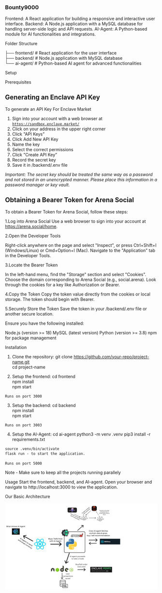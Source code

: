 

  <p style="font-size:18px; font-weight:bold">Bounty9000</p>

  Frontend: A React application for building a responsive and interactive user interface.
  Backend: A Node.js application with a MySQL database for handling server-side logic and API requests.
  AI-Agent: A Python-based module for AI functionalities and integrations.

  Folder Structure

  ├── frontend/   # React application for the user interface  
  ├── backend/    # Node.js application with MySQL database  
  └── ai-agent/   # Python-based AI agent for advanced functionalities

  Setup

  Prerequisites

  ## **Generating an Enclave API Key**

To generate an API Key For Enclave Market

1. Sign into your account with a web browser at [`https://sandbox.enclave.market/`](https://sandbox.enclave.market/)
2. Click on your address in the upper right corner
3. Click "API Keys”
4. Click Add New API Key
5. Name the key
6. Select the correct permissions
7. Click "Create API Key”
8. Record the secret key
9. Save it in /backend/.env file

*Important: The secret key should be treated the same way as a password and not stored in an unencrypted manner. Please place this information in a password manager or key vault.*

## **Obtaining a Bearer Token for Arena Social**
To obtain a Bearer Token for Arena Social, follow these steps:

1.Log into Arena Social
  Use a web browser to sign into your account at https://arena.social/home.

2.Open the Developer Tools

  Right-click anywhere on the page and select "Inspect", or press Ctrl+Shift+I (Windows/Linux) or Cmd+Option+I (Mac).
  Navigate to the "Application" tab in the Developer Tools.

3.Locate the Bearer Token

  In the left-hand menu, find the "Storage" section and select "Cookies".
  Choose the domain corresponding to Arena Social (e.g., social.arena). 
  Look through the cookies for a key like Authorization or Bearer.

4.Copy the Token
  Copy the token value directly from the cookies or local storage.
  The token should begin with Bearer.
  
5.Securely Store the Token
  Save the token in your /backend/.env file or another secure location.

  Ensure you have the following installed:

  Node.js (version >= 18)
  MySQL (latest version)
  Python (version >= 3.8)
  npm for package management

  Installation

  1. Clone the repository:
    git clone https://github.com/your-repo/project-name.git  
    cd project-name

  2. Setup the frontend:
    cd frontend  
    npm install  
    npm start

    Runs on port 3000

  3. Setup the backend:
    cd backend  
    npm install  
    npm start

    Runs on port 3003


  4. Setup the AI-Agent:
    cd ai-agent
    python3 -m venv .venv
    pip3 install -r requirements.txt

    source .venv/bin/activate
    flask run - to start the application.

    Runs on port 5000

  Note - Make sure to keep all the projects running parallely

  Usage
  Start the frontend, backend, and AI-agent.
  Open your browser and navigate to http://localhost:3000 to view the application.


  Our Basic Architecture

  ![Architect of our app](./basic-arc.jpg)




